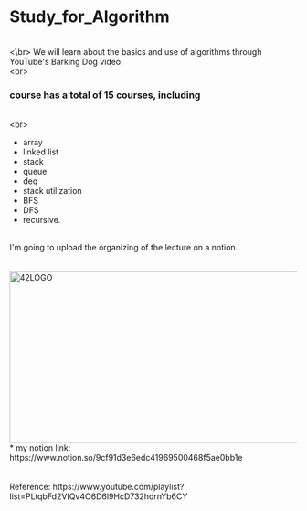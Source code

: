 # Study_for_Algorithm
<br><\br>
We will learn about the basics and use of algorithms through YouTube's Barking Dog video.
<br><br\>

### course has a total of 15 courses, including 
<br><br\>
* array
* linked list
* stack
* queue
* deq
* stack utilization
* BFS
* DFS
* recursive.

<br>
I'm going to upload the organizing of the lecture on a notion.
<br>
<br>
<br>
<img src="https://user-images.githubusercontent.com/55140432/99142642-4e92e180-269a-11eb-8006-5e150b9de69d.PNG" width="600px" height="300px" title="px(픽셀) 크기 설정" alt="42LOGO"></img>
<br>
* my notion link: https://www.notion.so/9cf91d3e6edc41969500468f5ae0bb1e
<br>
<br>
<br>
Reference: https://www.youtube.com/playlist?list=PLtqbFd2VIQv4O6D6l9HcD732hdrnYb6CY
